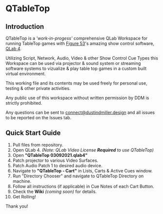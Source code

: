 # QTableTop
## Introduction
QTableTop is a *'work-in-progess'* comprehensive QLab Workspace for running TableTop games with [Figure 53](https://figure53.com/)'s amazing show control software, [QLab 4](https://qlab.app).

Utilizing Script, Network, Audio, Video & other Show Control Cue Types this Workspace can be used via projector & sound system or streaming software systems to vizualize & play table top games in a custom built virtual environment.

This working file and its contents may be used freely for personal use, testing & other private activities.

Any public use of this workspace without written permission by DDM is strictly prohibited.

Any questions can be sent to [connect@dustindmiller.design](connect@dustindmiller.design) and all issues to be reported on the Issues tab.

## Quick Start Guide

1. Pull files from repository.
2. Open QLab 4. *(Note: QLab Video License __Required__ to use QTableTop)*
3. Open **"QTableTop 03092021.qlab4"**
4. Patch projector to various Video Surfaces.
5. Patch Audio Patch 1 to desired audio device.
6. Navigate to **"QTableTop - Cart"** in Lists, Carts & Active Cues window.
7. Run "Directory Chooser" and navigate to QTableTop Directory on machine.
8. Follow all instructions (if applicable) in Cue Notes of each Cart Button.
9. Check the **Wiki** *(coming soon)* for details.
10. Get Rolling!

Thank you!
